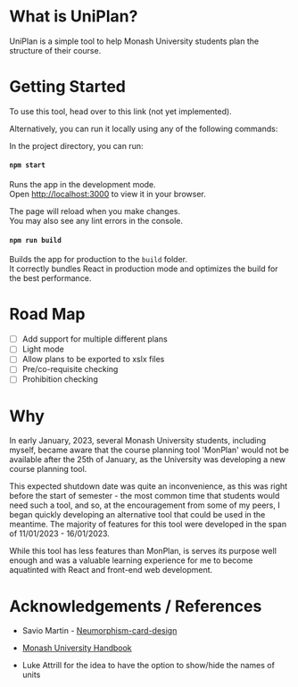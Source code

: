 # What is UniPlan?

UniPlan is a simple tool to help Monash University students plan the structure of their course.

# Getting Started

To use this tool, head over to this link (not yet implemented).

Alternatively, you can run it locally using any of the following commands:

In the project directory, you can run:

#### `npm start`

Runs the app in the development mode.\
Open [http://localhost:3000](http://localhost:3000) to view it in your browser.

The page will reload when you make changes.\
You may also see any lint errors in the console.

#### `npm run build`

Builds the app for production to the `build` folder.\
It correctly bundles React in production mode and optimizes the build for the best performance.

# Road Map

- [ ] Add support for multiple different plans
- [ ] Light mode
- [ ] Allow plans to be exported to xslx files
- [ ] Pre/co-requisite checking
- [ ] Prohibition checking

# Why

In early January, 2023, several Monash University students, including myself, became aware that the course planning tool 'MonPlan' would not be available after the 25th of January, as the University was developing a new course planning tool.

This expected shutdown date was quite an inconvenience, as this was right before the start of semester - the most common time that students would need such a tool, and so, at the encouragement from some of my peers, I began quickly developing an alternative tool that could be used in the meantime. The majority of features for this tool were developed in the span of 11/01/2023 - 16/01/2023.

While this tool has less features than MonPlan, is serves its purpose well enough and was a valuable learning experience for me to become aquatinted with React and front-end web development.

# Acknowledgements / References

- Savio Martin - [Neumorphism-card-design](https://codepen.io/saviomartin/pen/LYNgqKW?editors=1100)

- [Monash University Handbook](https://handbook.monash.edu)

- Luke Attrill for the idea to have the option to show/hide the names of units
